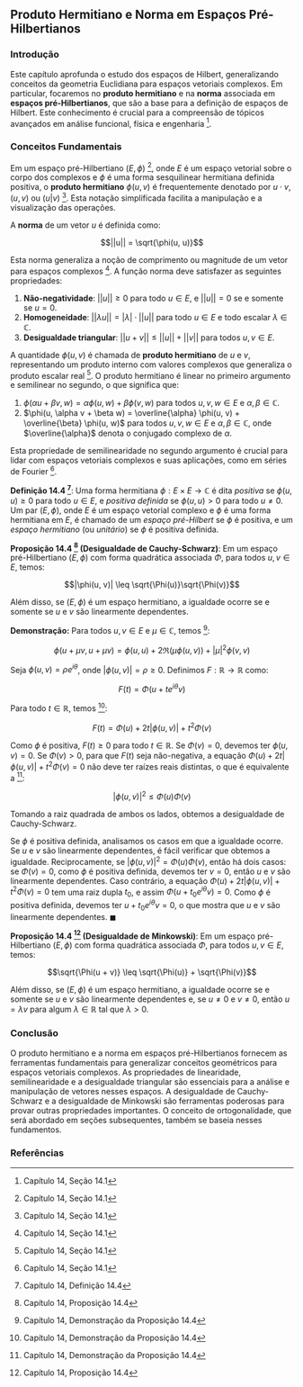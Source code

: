 ## Produto Hermitiano e Norma em Espaços Pré-Hilbertianos

### Introdução
Este capítulo aprofunda o estudo dos espaços de Hilbert, generalizando conceitos da geometria Euclidiana para espaços vetoriais complexos. Em particular, focaremos no **produto hermitiano** e na **norma** associada em **espaços pré-Hilbertianos**, que são a base para a definição de espaços de Hilbert. Este conhecimento é crucial para a compreensão de tópicos avançados em análise funcional, física e engenharia [^1].

### Conceitos Fundamentais

Em um espaço pré-Hilbertiano $(E, \phi)$ [^1], onde $E$ é um espaço vetorial sobre o corpo dos complexos e $\phi$ é uma forma sesquilinear hermitiana definida positiva, o **produto hermitiano** $\phi(u, v)$ é frequentemente denotado por $u \cdot v$, $(u, v)$ ou $(u|v)$ [^1]. Esta notação simplificada facilita a manipulação e a visualização das operações.

A **norma** de um vetor $u$ é definida como:

$$||u|| = \sqrt{\phi(u, u)}$$

Esta norma generaliza a noção de comprimento ou magnitude de um vetor para espaços complexos [^1]. A função norma deve satisfazer as seguintes propriedades:

1.  **Não-negatividade**: $||u|| \geq 0$ para todo $u \in E$, e $||u|| = 0$ se e somente se $u = 0$.
2.  **Homogeneidade**: $||\lambda u|| = |\lambda| \cdot ||u||$ para todo $u \in E$ e todo escalar $\lambda \in \mathbb{C}$.
3.  **Desigualdade triangular**: $||u + v|| \leq ||u|| + ||v||$ para todos $u, v \in E$.

A quantidade $\phi(u, v)$ é chamada de **produto hermitiano** de $u$ e $v$, representando um produto interno com valores complexos que generaliza o produto escalar real [^1]. O produto hermitiano é linear no primeiro argumento e semilinear no segundo, o que significa que:

1.  $\phi(\alpha u + \beta v, w) = \alpha \phi(u, w) + \beta \phi(v, w)$ para todos $u, v, w \in E$ e $\alpha, \beta \in \mathbb{C}$.
2.  $\phi(u, \alpha v + \beta w) = \overline{\alpha} \phi(u, v) + \overline{\beta} \phi(u, w)$ para todos $u, v, w \in E$ e $\alpha, \beta \in \mathbb{C}$, onde $\overline{\alpha}$ denota o conjugado complexo de $\alpha$.

Esta propriedade de semilinearidade no segundo argumento é crucial para lidar com espaços vetoriais complexos e suas aplicações, como em séries de Fourier [^1].

**Definição 14.4 [^4]**: Uma forma hermitiana $\phi: E \times E \rightarrow \mathbb{C}$ é dita *positiva* se $\phi(u, u) \geq 0$ para todo $u \in E$, e *positiva definida* se $\phi(u, u) > 0$ para todo $u \neq 0$. Um par $(E, \phi)$, onde $E$ é um espaço vetorial complexo e $\phi$ é uma forma hermitiana em $E$, é chamado de um *espaço pré-Hilbert* se $\phi$ é positiva, e um *espaço hermitiano* (ou *unitário*) se $\phi$ é positiva definida.

**Proposição 14.4 [^7] (Desigualdade de Cauchy-Schwarz)**: Em um espaço pré-Hilbertiano $(E, \phi)$ com forma quadrática associada $\Phi$, para todos $u, v \in E$, temos:

$$|\phi(u, v)| \leq \sqrt{\Phi(u)}\sqrt{\Phi(v)}$$

Além disso, se $(E, \phi)$ é um espaço hermitiano, a igualdade ocorre se e somente se $u$ e $v$ são linearmente dependentes.

**Demonstração:** Para todos $u, v \in E$ e $\mu \in \mathbb{C}$, temos [^8]:

$$\phi(u + \mu v, u + \mu v) = \phi(u, u) + 2\Re(\mu\phi(u, v)) + |\mu|^2\phi(v, v)$$

Seja $\phi(u, v) = \rho e^{i\theta}$, onde $|\phi(u, v)| = \rho \geq 0$. Definimos $F: \mathbb{R} \rightarrow \mathbb{R}$ como:

$$F(t) = \Phi(u + te^{i\theta}v)$$

Para todo $t \in \mathbb{R}$, temos [^8]:

$$F(t) = \Phi(u) + 2t|\phi(u, v)| + t^2\Phi(v)$$

Como $\phi$ é positiva, $F(t) \geq 0$ para todo $t \in \mathbb{R}$. Se $\Phi(v) = 0$, devemos ter $\phi(u, v) = 0$. Se $\Phi(v) > 0$, para que $F(t)$ seja não-negativa, a equação $\Phi(u) + 2t|\phi(u, v)| + t^2\Phi(v) = 0$ não deve ter raízes reais distintas, o que é equivalente a [^8]:

$$|\phi(u, v)|^2 \leq \Phi(u)\Phi(v)$$

Tomando a raiz quadrada de ambos os lados, obtemos a desigualdade de Cauchy-Schwarz.

Se $\phi$ é positiva definida, analisamos os casos em que a igualdade ocorre. Se $u$ e $v$ são linearmente dependentes, é fácil verificar que obtemos a igualdade. Reciprocamente, se $|\phi(u, v)|^2 = \Phi(u)\Phi(v)$, então há dois casos: se $\Phi(v) = 0$, como $\phi$ é positiva definida, devemos ter $v = 0$, então $u$ e $v$ são linearmente dependentes. Caso contrário, a equação $\Phi(u) + 2t|\phi(u, v)| + t^2\Phi(v) = 0$ tem uma raiz dupla $t_0$, e assim $\Phi(u + t_0e^{i\theta}v) = 0$. Como $\phi$ é positiva definida, devemos ter $u + t_0e^{i\theta}v = 0$, o que mostra que $u$ e $v$ são linearmente dependentes. $\blacksquare$

**Proposição 14.4 [^7] (Desigualdade de Minkowski)**: Em um espaço pré-Hilbertiano $(E, \phi)$ com forma quadrática associada $\Phi$, para todos $u, v \in E$, temos:

$$\sqrt{\Phi(u + v)} \leq \sqrt{\Phi(u)} + \sqrt{\Phi(v)}$$

Além disso, se $(E, \phi)$ é um espaço hermitiano, a igualdade ocorre se e somente se $u$ e $v$ são linearmente dependentes e, se $u \neq 0$ e $v \neq 0$, então $u = \lambda v$ para algum $\lambda \in \mathbb{R}$ tal que $\lambda > 0$.

### Conclusão
O produto hermitiano e a norma em espaços pré-Hilbertianos fornecem as ferramentas fundamentais para generalizar conceitos geométricos para espaços vetoriais complexos. As propriedades de linearidade, semilinearidade e a desigualdade triangular são essenciais para a análise e manipulação de vetores nesses espaços. A desigualdade de Cauchy-Schwarz e a desigualdade de Minkowski são ferramentas poderosas para provar outras propriedades importantes. O conceito de ortogonalidade, que será abordado em seções subsequentes, também se baseia nesses fundamentos.

### Referências
[^1]: Capítulo 14, Seção 14.1
[^4]: Capítulo 14, Definição 14.4
[^7]: Capítulo 14, Proposição 14.4
[^8]: Capítulo 14, Demonstração da Proposição 14.4
<!-- END -->